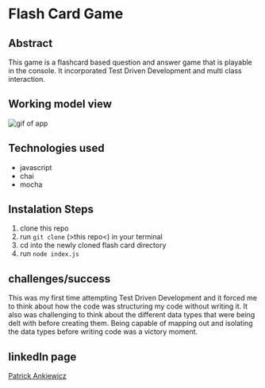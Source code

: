 # Flash Card Game

## Abstract
This game is a flashcard based question and answer game that is playable in the console. It incorporated Test Driven Development and multi class interaction.
## Working model view
![gif of app](https://media.giphy.com/media/v1.Y2lkPTc5MGI3NjExNWQ0MDA0ZTMyOTkxYmQwYTYwNGRkNjZiOWUwZjRiNmU2MmQ1NzE5NSZjdD1n/DbXsdhnuJM2BL9DMEi/giphy.gif)
## Technologies used
- javascript
- chai
- mocha
## Instalation Steps
1. clone this repo
2. run `git clone` (>this repo<) in your terminal
3. cd into the newly cloned flash card directory
4. run `node index.js`
## challenges/success
This was my first time attempting Test Driven Development and it forced me to think about how the code was structuring my code without writing it. It also was challenging to think about the different data types that were being delt with before creating them. Being capable of mapping out and isolating the data types before writing code was a victory moment.
## linkedIn page
[Patrick Ankiewicz](https://www.linkedin.com/in/patrick-ankiewicz/)
